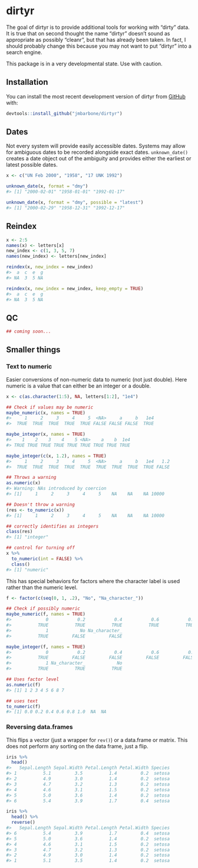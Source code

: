 
<!-- README.md is generated from README.Rmd. Please edit that file -->

# dirtyr

<!-- badges: start -->

<!-- badges: end -->

The goal of dirtyr is to provide additional tools for working with
“dirty” data. It is true that on second thought the name “dirtyr”
doesn’t sound as appropriate as possibly “cleanr”, but that has already
been taken. In fact, I should probably change this because you may not
want to put “dirtyr” into a search engine.

This package is in a very developmental state. Use with caution.

## Installation

You can install the most recent development version of dirtyr from
[GitHub](https://github.com/jmbarbone/dirtyr) with:

``` r
devtools::install_github("jmbarbone/dirtyr")
```

## Dates

Not every system will provide easily accessible dates. Systems may allow
for ambiguous dates to be recorded alongside exact dates.
`unknown_date()` creates a date object out of the ambiguity and provides
either the earliest or latest possible dates.

``` r
x <- c("UN Feb 2000", "1958", "17 UNK 1992")

unknown_date(x, format = "dmy")
#> [1] "2000-02-01" "1958-01-01" "1992-01-17"

unknown_date(x, format = "dmy", possible = "latest")
#> [1] "2000-02-29" "1958-12-31" "1992-12-17"
```

## Reindex

``` r
x <- 2:5
names(x) <- letters[x]
new_index <- c(1, 3, 5, 7)
names(new_index) <- letters[new_index]

reindex(x, new_index = new_index)
#>  a  c  e  g 
#> NA  3  5 NA

reindex(x, new_index = new_index, keep_empty = TRUE)
#>  a  c  e  g 
#> NA  3  5 NA
```

## QC

``` r
## coming soon...
```

## Smaller things

### Text to numeric

Easier conversions of non-numeric data to numeric (not just double).
Here numeric is a value that can either be an integer or a double.

``` r
x <- c(as.character(1:5), NA, letters[1:2], "1e4")

## Check if values may be numeric
maybe_numeric(x, names = TRUE)
#>     1     2     3     4     5  <NA>     a     b   1e4 
#>  TRUE  TRUE  TRUE  TRUE  TRUE FALSE FALSE FALSE  TRUE

maybe_integer(x, names = TRUE)
#>    1    2    3    4    5 <NA>    a    b  1e4 
#> TRUE TRUE TRUE TRUE TRUE TRUE TRUE TRUE TRUE

maybe_integer(c(x, 1.2), names = TRUE)
#>     1     2     3     4     5  <NA>     a     b   1e4   1.2 
#>  TRUE  TRUE  TRUE  TRUE  TRUE  TRUE  TRUE  TRUE  TRUE FALSE

## Throws a warning
as.numeric(x)
#> Warning: NAs introduced by coercion
#> [1]     1     2     3     4     5    NA    NA    NA 10000

## Doesn't throw a warning
(res <- to_numeric(x))
#> [1]     1     2     3     4     5    NA    NA    NA 10000

## correctly identifies as integers
class(res)
#> [1] "integer"

## control for turning off
x %>% 
  to_numeric(int = FALSE) %>% 
  class()
#> [1] "numeric"
```

This has special behaviors for factors where the character label is used
rather than the numeric level.

``` r
f <- factor(c(seq(0, 1, .2), "No", "Na_character_"))

## Check if possibly numeric
maybe_numeric(f, names = TRUE)
#>             0           0.2           0.4           0.6           0.8 
#>          TRUE          TRUE          TRUE          TRUE          TRUE 
#>             1            No Na_character_ 
#>          TRUE         FALSE         FALSE

maybe_integer(f, names = TRUE)
#>             0           0.2           0.4           0.6           0.8 
#>          TRUE         FALSE         FALSE         FALSE         FALSE 
#>             1 Na_character_            No 
#>          TRUE          TRUE          TRUE

## Uses factor level
as.numeric(f)
#> [1] 1 2 3 4 5 6 8 7

## uses text
to_numeric(f)                    
#> [1] 0.0 0.2 0.4 0.6 0.8 1.0  NA  NA
```

### Reversing data.frames

This flips a vector (just a wrapper for `rev()`) or a data.frame or
matrix. This does not perform any sorting on the data frame, just a
flip.

``` r
iris %>% 
  head()
#>   Sepal.Length Sepal.Width Petal.Length Petal.Width Species
#> 1          5.1         3.5          1.4         0.2  setosa
#> 2          4.9         3.0          1.4         0.2  setosa
#> 3          4.7         3.2          1.3         0.2  setosa
#> 4          4.6         3.1          1.5         0.2  setosa
#> 5          5.0         3.6          1.4         0.2  setosa
#> 6          5.4         3.9          1.7         0.4  setosa

iris %>% 
  head() %>% 
  reverse()
#>   Sepal.Length Sepal.Width Petal.Length Petal.Width Species
#> 6          5.4         3.9          1.7         0.4  setosa
#> 5          5.0         3.6          1.4         0.2  setosa
#> 4          4.6         3.1          1.5         0.2  setosa
#> 3          4.7         3.2          1.3         0.2  setosa
#> 2          4.9         3.0          1.4         0.2  setosa
#> 1          5.1         3.5          1.4         0.2  setosa
```
